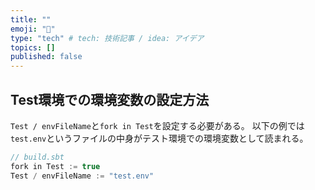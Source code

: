 ```yaml
---
title: ""
emoji: "🐥"
type: "tech" # tech: 技術記事 / idea: アイデア
topics: []
published: false
---
```


## Test環境での環境変数の設定方法
`Test / envFileName`と`fork in Test`を設定する必要がある。
以下の例では`test.env`というファイルの中身がテスト環境での環境変数として読まれる。

```scala
// build.sbt
fork in Test := true
Test / envFileName := "test.env"
```
